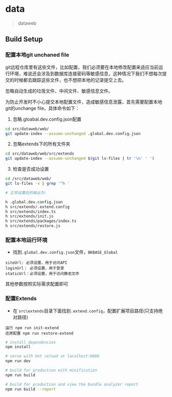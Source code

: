 # data

> dataweb

## Build Setup


### 配置本地git unchaned file

git远程仓库里有这些文件，比如配置，我们必须要在本地修改配置来适应当前运行环境，难说还会涉及到数据库连接密码等敏感信息，这种情况下我们不想每次提交的时候都去跟踪这些文件，也不想把本地的记录提交上去。

忽略自动生成的垃圾文件、中间文件、敏感信息文件。

为防止开发时不小心提交本地配置文件，造成敏感信息泄露，首先需要配置本地git的unchange file，具体命令如下： 

1. 忽略.gloabal.dev.config.json配置
```bash
cd src/dataweb/web/
git update-index --assume-unchanged .global.dev.config.json
```

2. 忽略extends下的所有文件夹
```bash
cd src/dataweb/web/src/extends
git update-index --assume-unchanged $(git ls-files | tr '\n' ' ')
```

3. 检查是否成功设置
```bash
cd /src/dataweb/web/
git ls-files -v | grep '^h '

# 正常设置后的输出为:

h .global.dev.config.json
h src/extends/.extend.config
h src/extends/index.ts
h src/extends/init.js
h src/extends/packages/index.ts
h src/extends/restore.js
```

### 配置本地运行环境
 - 找到`.global.dev.config.json`文件，`BKBASE_Global`

```code
siteUrl: 必须设置，用于访问API
loginUrl： 必须设置，用于登录
staticUrl：必须设置，用于访问静态文件
``` 
其他参数按照实际需求配置即可

### 配置Extends
 - 在 `src\extends`目录下面找到`.extend.config`，配置扩展项目路径(只支持绝对路径)
```
运行 npm run init-extend
还原配置 npm run restore-extend
```


``` bash
# install dependencies
npm install

# serve with hot reload at localhost:8080
npm run dev

# build for production with minification
npm run build

# build for production and view the bundle analyzer report
npm run build --report
```
